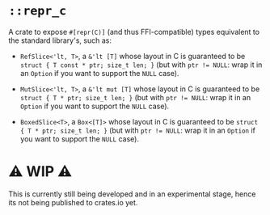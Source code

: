 # `::repr_c`

A crate to expose `#[repr(C)]` (and thus FFI-compatible) types equivalent to
the standard library's, such as:

  - `RefSlice<'lt, T>`, a `&'lt [T]` whose layout in C is guaranteed to be
    `struct { T const * ptr; size_t len; }` (but with `ptr != NULL`: wrap it in an `Option` if you want to support the `NULL` case).

  - `MutSlice<'lt, T>`, a `&'lt mut [T]` whose layout in C is guaranteed to be
    `struct { T * ptr; size_t len; }` (but with `ptr != NULL`: wrap it in an   `Option` if you want to support the `NULL` case).

  - `BoxedSlice<T>`, a `Box<[T]>` whose layout in C is guaranteed to be
    `struct { T * ptr; size_t len; }` (but with `ptr != NULL`: wrap it in an   `Option` if you want to support the `NULL` case).

# ⚠️ WIP ⚠️

This is currently still being developed and in an experimental stage, hence its not being published to crates.io yet.

